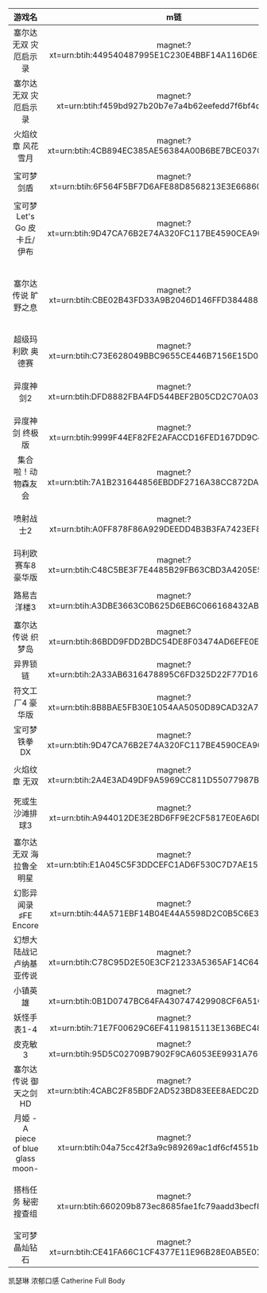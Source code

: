 游戏名|m链|说明
:-:|:-:|:-:
塞尔达无双 灾厄启示录|magnet:?xt=urn:btih:449540487995E1C230E4BBF14A116D6E1561A1F3|Hyrule Warriors Age of Calamity + Update 1.0.1 [NSZ]
塞尔达无双 灾厄启示录|magnet:?xt=urn:btih:f459bd927b20b7e7a4b62eefedd7f6bf4d05d809|Hyrule Warriors Age of Calamity + Update 1.2.1 + 3DLC [NSP]
火焰纹章 风花雪月|magnet:?xt=urn:btih:4CB894EC385AE56384A00B6BE7BCE037C70FC8CC|Fire Emblem Three Houses + update 1.2.0 + 6 DLC [NSP]
宝可梦剑盾|magnet:?xt=urn:btih:6F564F5BF7D6AFE88D8568213E3E66860A518233|Pokemon Sword and Shield + Update 1.3.0 + 2DLC [NSZ] 
宝可梦Let's Go 皮卡丘/伊布|magnet:?xt=urn:btih:9D47CA76B2E74A320FC117BE4590CEA90D1DBC1B|Pokemon Let’s Go Collection + Update 1.0.2 (Eevee+Pikachu).nsp
塞尔达传说 旷野之息|magnet:?xt=urn:btih:CBE02B43FD33A9B2046D146FFD384488939F6232|The Legend of Zelda Breath of the Wild +[DLC Pack 1 The Master Trials][DLC Pack 2 The Champions Ballad]+update1.6.0 [NSP]
超级玛利欧 奥德赛|magnet:?xt=urn:btih:C73E628049BBC9655CE446B7156E15D0230B389E|Super Mario Odyssey + update 1.3.0 [NSP]
异度神剑2|magnet:?xt=urn:btih:DFD8882FBA4FD544BEF2B05CD2C70A03123F2D71|Xenoblade Chronicles 2 + Torna – The Golden Country + Update 2.1.0 + 7DLC [NSZ]
异度神剑 终极版|magnet:?xt=urn:btih:9999F44EF82FE2AFACCD16FED167DD9C4E30CBE9|Xenoblade Chronicles Definitive Edition + Update 1.1.2 [NSZ]
集合啦！动物森友会|magnet:?xt=urn:btih:7A1B231644856EBDDF2716A38CC872DA846D1085|Animal Crossing: New Horizons + Update 1.5.1 Incl. 2DLC [NSP] 
喷射战士2|magnet:?xt=urn:btih:A0FF878F86A929DEEDD4B3B3FA7423EF8F9D81CD|Splatoon 2 + Octo Expansion + DLC + Update 5.3.1 (EUR) [NSZ]
玛利欧赛车8 豪华版|magnet:?xt=urn:btih:C48C5BE3F7E4485B29FB63CBD3A4205E5431C2D9|Mario Kart 8 Deluxe+update 1.7.1 [NSP]
路易吉洋楼3|magnet:?xt=urn:btih:A3DBE3663C0B625D6EB6C066168432ABCF395F10|Luigis Mansion 3 + Update 1.4.0 + 2DLC[NSZ]
塞尔达传说 织梦岛|magnet:?xt=urn:btih:86BDD9FDD2BDC54DE8F03474AD6EFE0EF931F627|The Legend of Zelda Links Awakening + update 1.0.1 [NSZ]
异界锁链|magnet:?xt=urn:btih:2A33AB6316478895C6FD325D22F77D168ACBDF77|Astral Chain + update 1.0.1 [NSP]
符文工厂4 豪华版|magnet:?xt=urn:btih:8B8BAE5FB30E1054AA5050D89CAD32A767C4EA8F|Rune Factory 4 Special + Update 1.0.1 USA [NSZ]
宝可梦 铁拳DX|magnet:?xt=urn:btih:9D47CA76B2E74A320FC117BE4590CEA90D1DBC1B|Pokemon Torunament DX [NSP]
火焰纹章 无双|magnet:?xt=urn:btih:2A4E3AD49DF9A5969CC811D55077987B6A6F9806|Fire Emblem Warriors + update 1.5.0 + 5DLC [NSZ]
死或生 沙滩排球3|magnet:?xt=urn:btih:A944012DE3E2BD6FF9E2CF5817E0EA6DDA234662|Scarlet Dead or Alive Xtreme 3 – Scarlet +Update 1.0.5+(55DLC) [NSZ]
塞尔达无双 海拉鲁全明星|magnet:?xt=urn:btih:E1A045C5F3DDCEFC1AD6F530C7D7AE156CC97FDD|Hyrule Warriors Definitive Edition + update 1.0.1[NSP]
幻影异闻录♯FE Encore|magnet:?xt=urn:btih:44A571EBF14B04E44A5598D2C0B5C6E334EFFAEB|Tokyo Mirage Sessions FE Encore [NSZ]
幻想大陆战记 卢纳基亚传说|magnet:?xt=urn:btih:C78C95D2E50E3CF21233A5365AF14C64B72F1B4E|Brigandine The Legend of Runersia + v1.0.2 [NSZ]
小镇英雄|magnet:?xt=urn:btih:0B1D0747BC64FA430747429908CF6A51CECEB768|Little Town Hero + update 1.2.0[NSZ]
妖怪手表1-4|magnet:?xt=urn:btih:71E7F00629C6EF4119815113E136BEC48893C32F|Yo-kai Watch Collection (JAP) [NSZ]
皮克敏3|magnet:?xt=urn:btih:95D5C02709B7902F9CA6053EE9931A76631710B8|Pikmin 3 Deluxe (Full) [NSZ]
塞尔达传说 御天之剑HD|magnet:?xt=urn:btih:4CABC2F85BDF2AD523BD83EEE8AEDC2D60660D08|The Legend of Zelda: Skyward Sword HD [NSZ]
月姫 -A piece of blue glass moon-|magnet:?xt=urn:btih:04a75cc42f3a9c989269ac1df6cf4551bf54eebc|Tsukihime - A piece of blue glass moon - NSP
搭档任务 秘密搜查组|magnet:?xt=urn:btih:660209b873ec8685fae1fc79aadd3becf8e5ae82|Buddy Mission: BOND Base Game NSP (6.90 GB) Asia [010042F014A00000] [Ko, Zh, Tw]
宝可梦 晶灿钻石|magnet:?xt=urn:btih:CE41FA66C1CF4377E11E96B28E0AB5E01B9CA349|Pokémon Brilliant Diamond + Update 1.1.0 (Conv)[NSZ]
凯瑟琳 浓郁口感 Catherine Full Body
